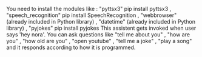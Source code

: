 You need to install the modules like :
"pyttsx3" pip install pyttsx3 ,
"speech_recognition" pip install SpeechRecognition ,
"webbrowser" (already included in Python library) ,
"datetime"   (already included in Python library) ,
"pyjokes" pip install pyjokes
This assistent gets invoked when user says 'hey nora'. You can ask questions like "tell me about you" , "how are you" , "how old are you" , "open youtube" , "tell me a joke" , "play a song" and it responds according to how it is programmed.
